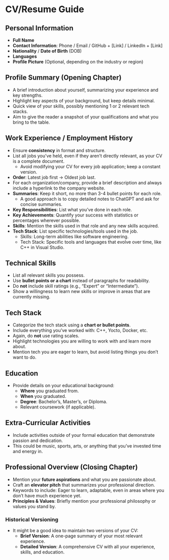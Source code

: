 # CV/Resume Guide

## Personal Information
* **Full Name**
* **Contact Information**: Phone / Email / GitHub + [Link] / LinkedIn + [Link]
* **Nationality** / **Date of Birth** (DOB)
* **Languages**
* **Profile Picture** (Optional, depending on the industry or region)

## Profile Summary (Opening Chapter)
* A brief introduction about yourself, summarizing your experience and key strengths.
* Highlight key aspects of your background, but keep details minimal.
* Quick view of your skills, possibly mentioning 1 or 2 relevant tech stacks.
* Aim to give the reader a snapshot of your qualifications and what you bring to the table.

## Work Experience / Employment History
* Ensure **consistency** in format and structure.
* List all jobs you've held, even if they aren’t directly relevant, as your CV is a complete document.
    * Avoid modifying your CV for every job application; keep a constant version.
* **Order**: Latest job first -> Oldest job last.
* For each organization/company, provide a brief description and always include a hyperlink to the company website.
* **Summaries**: Keep it short, no more than 3-4 bullet points for each role.
    * A good approach is to copy detailed notes to ChatGPT and ask for concise summaries.
* **Key Responsibilities**: List what you’ve done in each role.
* **Key Achievements**: Quantify your success with statistics or percentages wherever possible.
* **Skills**: Mention the skills used in that role and any new skills acquired.
* **Tech Stack**: List specific technologies/tools used in the job.
    * Skills: Long-term abilities like software engineering.
    * Tech Stack: Specific tools and languages that evolve over time, like C++ in Visual Studio.

## Technical Skills
* List all relevant skills you possess.
* Use **bullet points or a chart** instead of paragraphs for readability.
* Do **not** include skill ratings (e.g., “Expert” or “Intermediate”).
* Show a willingness to learn new skills or improve in areas that are currently missing.

## Tech Stack
* Categorize the tech stack using a **chart or bullet points**.
* Include everything you’ve worked with: C++, Yocto, Docker, etc.
* Again, do **not** use rating scales.
* Highlight technologies you are willing to work with and learn more about.
* Mention tech you are eager to learn, but avoid listing things you don’t want to do.

## Education
* Provide details on your educational background:
    * **Where** you graduated from.
    * **When** you graduated.
    * **Degree**: Bachelor’s, Master’s, or Diploma.
    * Relevant coursework (if applicable).

## Extra-Curricular Activities
* Include activities outside of your formal education that demonstrate passion and dedication.
* This could be music, sports, arts, or anything that you’ve invested time and energy in.

## Professional Overview (Closing Chapter)
* Mention your **future aspirations** and what you are passionate about.
* Craft an **elevator pitch** that summarizes your professional direction.
* Keywords to include: Eager to learn, adaptable, even in areas where you don’t have much experience yet.
* **Principles & Values**: Briefly mention your professional philosophy or values you stand by.

### Historical Versioning
* It might be a good idea to maintain two versions of your CV:
    * **Brief Version**: A one-page summary of your most relevant experience.
    * **Detailed Version**: A comprehensive CV with all your experience, skills, and education.
